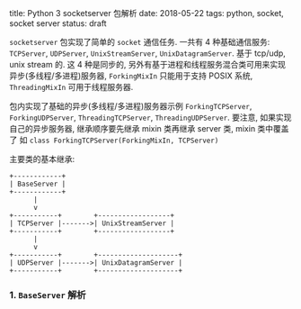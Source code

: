 title: Python 3 socketserver 包解析
date: 2018-05-22
tags: python, socket, socket server
status: draft


`socketserver` 包实现了简单的 `socket` 通信任务. 一共有 4 种基础通信服务: `TCPServer`, `UDPServer`, `UnixStreamServer`, `UnixDatagramServer`. 基于 tcp/udp, unix stream 的. 这 4 种是同步的, 另外有基于进程和线程服务混合类可用来实现异步(多线程/多进程)服务器, `ForkingMixIn` 只能用于支持 POSIX 系统, `ThreadingMixIn` 可用于线程服务器. 

包内实现了基础的异步(多线程/多进程)服务器示例 `ForkingTCPServer`, `ForkingUDPServer`, `ThreadingTCPServer`, `ThreadingUDPServer`. 要注意, 如果实现自己的异步服务器, 继承顺序要先继承 mixin 类再继承 server 类, mixin 类中覆盖了 如 `class ForkingTCPServer(ForkingMixIn, TCPServer)`

主要类的基本继承:

```
+------------+
| BaseServer |
+------------+
      |
      v
+-----------+        +------------------+
| TCPServer |------->| UnixStreamServer |
+-----------+        +------------------+
      |
      v
+-----------+        +--------------------+
| UDPServer |------->| UnixDatagramServer |
+-----------+        +--------------------+
```

### 1. `BaseServer` 解析



































